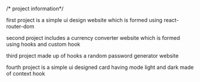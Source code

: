 /* project information*/

first project is a simple ui design website which is formed using react-router-dom 

second project includes a currency converter website which is formed using hooks and custom hook

third project made up of hooks a random password generator website

fourth project is a simple ui designed card having mode light and dark made of context hook
